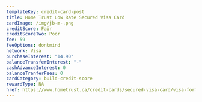 ```yaml
---
templateKey: credit-card-post
title: Home Trust Low Rate Secured Visa Card
cardImage: /img/jb-m-.png
creditScore: Fair
creditScoreTwo: Poor
fee: 59
feeOptions: dontmind
network: Visa
purchaseInterest: "14.90"
balanceTransferInterest: "-"
cashAdvanceInterest: 0
balanceTranferFees: 0
cardCategory: build-credit-score
rewardType: NA
href: https://www.hometrust.ca/credit-cards/secured-visa-card/visa-form/?product=lowrate&referrer=2241355
---
```

